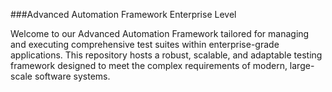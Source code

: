 ###Advanced Automation Framework Enterprise Level

Welcome to our Advanced Automation Framework tailored for managing and executing comprehensive test suites within enterprise-grade applications. This repository hosts a robust, scalable, and adaptable testing framework designed to meet the complex requirements of modern, large-scale software systems.
